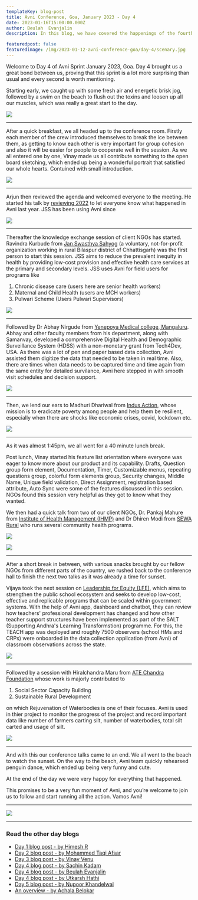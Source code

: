 ```yaml
---
templateKey: blog-post
title: Avni Conference, Goa, January 2023 - Day 4
date: 2023-01-16T15:00:00.000Z
author: Beulah  Evanjalin
description: In this blog, we have covered the happenings of the fourth day of the Avni Conference at Goa, January 2023. 

featuredpost: false 
featuredimage: /img/2023-01-12-avni-conference-goa/day-4/scenary.jpg
---
```


Welcome to Day 4 of Avni Sprint January 2023, Goa. Day 4 brought us a great bond between us, proving that this sprint is a lot more surprising than usual and every second is worth mentioning.

Starting early, we caught up with some fresh air and energetic brisk jog, followed by a swim on the beach to flush out the toxins and loosen up all our muscles, which was really a great start to the day.

![](/img/2023-01-12-avni-conference-goa/day-4/beach-bath.jpeg)

----------------------------

After a quick breakfast, we all headed up to the conference room. Firstly each member of the crew introduced themselves to break the ice between them, as getting to know each other is very important for group cohesion and also it will be easier for people to cooperate well in the session. As we all entered one by one, Vinay made us all contribute something to the open board sketching, which ended up being a wonderful portrait that satisfied our whole hearts.
Contuined with small introduction.

![](/img/2023-01-12-avni-conference-goa/day-4/open-sketch.jpg)

----------------------------

Arjun then reviewed the agenda and welcomed everyone to the meeting. He started his talk by <a href="https://avniproject.org/blog/2023-01-12-a-review-of-2022/" target="_blank" rel="noopener noreferrer">reviewing 2022</a> to let everyone know what happened in Avni last year. JSS has been using Avni since 

![](/img/2023-01-12-avni-conference-goa/day-4/context-setting.jpg)

----------------------------

Thereafter the knowledge exchange session of client NGOs has started. 
Ravindra Kurbude from <a href="https://www.jssbilaspur.org/" target="_blank" rel="noopener noreferrer">Jan Swasthya Sahyog</a> (a voluntary, not-for-profit organization working in rural Bilaspur district of Chhattisgarh) was the first person to start this session. JSS aims to reduce the prevalent inequity in health by providing low-cost provision and effective health care services at the primary and secondary levels. JSS uses Avni for field users for programs like
1. Chronic disease care (users here are senior health workers)
2. Maternal and Child Health (users are MCH workers)
3. Pulwari Scheme (Users Pulwari Supervisors)

![](/img/2023-01-12-avni-conference-goa/day-4/jss.jpg)

----------------------------

Followed by Dr Abhay Nirgude from <a href="https://ymc.yenepoya.edu.in/" target="_blank" rel="noopener noreferrer">Yenepoya Medical college, Mangaluru</a>. Abhay and other faculty members from his department, along with Samanvay, developed a comprehensive Digital Health and Demographic Surveillance System (HDSS) with a non-monetary grant from Tech4Dev, USA. As there was a lot of pen and paper based data collection, Avni assisted them digitize the data that needed to be taken in real time. Also, there are times when data needs to be captured time and time again from the same entity for detailed survilance, Avni here stepped in with smooth visit schedules and decision support.

![](/img/2023-01-12-avni-conference-goa/day-4/yenepoya.jpg)

----------------------------

Then, we lend our ears to Madhuri Dhariwal from <a href="https://www.indusaction.org/" target="_blank" rel="noopener noreferrer">Indus Action</a>, whose mission is to eradicate poverty among people and help them be resilient, especially when there are shocks like economic crises, covid, lockdown etc.

![](/img/2023-01-12-avni-conference-goa/day-4/indus-action.jpg)

----------------------------

As it was almost 1:45pm, we all went for a 40 minute lunch break.

Post lunch, Vinay started his feature list orientation where everyone was eager to know more about our product and its capability. Drafts, Question group form element, Documentation, Timer, Customizable menus, repeating questions group, colorful form elements group, Security changes, Middle Name, Unique field validation, Direct Assignment, registration based attribute, Auto Sync were some of the features discussed in this session. NGOs found this session very helpful as they got to know what they wanted.

We then had a quick talk from two of our client NGOs, Dr. Pankaj Mahure from <a href="https://www.ihmp.org/" target="_blank" rel="noopener noreferrer">Institute of Health Management (IHMP)</a> and Dr Dhiren Modi from <a href="https://sewarural.org/" target="_blank" rel="noopener noreferrer">SEWA Rural</a> who runs several community health programs. 

![](/img/2023-01-12-avni-conference-goa/day-4/sewa.jpg)

![](/img/2023-01-12-avni-conference-goa/day-4/ihmp.jpg)

----------------------------

After a short break in between, with various snacks brought by our fellow NGOs from different parts of the country, we rushed back to the conference hall to finish the next two talks as it was already a time for sunset.

Vijaya took the next session on <a href="https://www.leadershipforequity.org/" target="_blank" rel="noopener noreferrer">Leadership for Equity (LFE)</a>, which aims to strengthen the public school ecosystem and seeks to develop low-cost, effective and replicable programs that can be scaled within government systems. With the help of Avni app, dashboard and chatbot, they can review how teachers' professional development has changed and how other teacher support structures have been implemented as part of the SALT (Supporting Andhra's Learning Transformstion) programme. For this, the TEACH app was deployed and roughly 7500 observers (school HMs and CRPs) were onboarded in the data collection application (from Avni) of classroom observations across the state.

![](/img/2023-01-12-avni-conference-goa/day-4/lfe.jpeg)

----------------------------

Followed by a session with Hiralchandra Maru from <a href="https://www.ategroup.com/" target="_blank" rel="noopener noreferrer">ATE Chandra Foundation</a> whose work is majorly contributed to 
1. Social Sector Capacity Building 
2. Sustainable Rural Development

on which Rejuvenation of Waterbodies is one of their focuses. Avni is used in thier project to monitor the progress of the project and record important data like number of farmers carting silt, number of  waterbodies, total silt carted and usage of silt. 

![](/img/2023-01-12-avni-conference-goa/day-4/rwb.jpeg)

----------------------------

And with this our conference talks came to an end. We all went to the beach to watch the sunset. On the way to the beach, Avni team quickly rehearsed penguin dance, which ended up being very funny and cute.

At the end of the day we were very happy for everything that happened.

This promises to be a very fun moment of Avni, and you’re welcome to join us to follow and start running all the action. Vamos Avni!

----------------------------

![](/img/2023-01-12-avni-conference-goa/day-4/jump-together.png)

----------------------------
### Read the other day blogs

* [Day 1 blog post - by Himesh R](https://avniproject.org/blog/2023-01-12-avni-conference-goa-day-1/)
* [Day 2 blog post - by Mohammed Taqi Afsar](https://avniproject.org/blog/2023-01-13-avni-conference-goa-day-2/)
* [Day 3 blog post - by Vinay Venu](https://avniproject.org/blog/2023-01-14-avni-conference-goa-day-3/)
* [Day 4 blog post - by Sachin Kadam](https://avniproject.org/blog/2023-01-15-avni-conference-goa-day-4/)
* [Day 4 blog post - by Beulah Evanjalin](https://avniproject.org/blog/2023-01-17-avni-conference-goa-day-4/)
* [Day 4 blog post - by Utkarsh Hathi](https://avniproject.org/blog/2023-01-18-avni-conference-goa-day-4/)
* [Day 5 blog post - by Nupoor Khandelwal](https://avniproject.org/blog/2023-01-16-avni-conference-goa-day-5/)
* [An overview - by Achala Belokar](https://avniproject.org/blog/2023-01-19-avni-conference-goa-all-days/)

